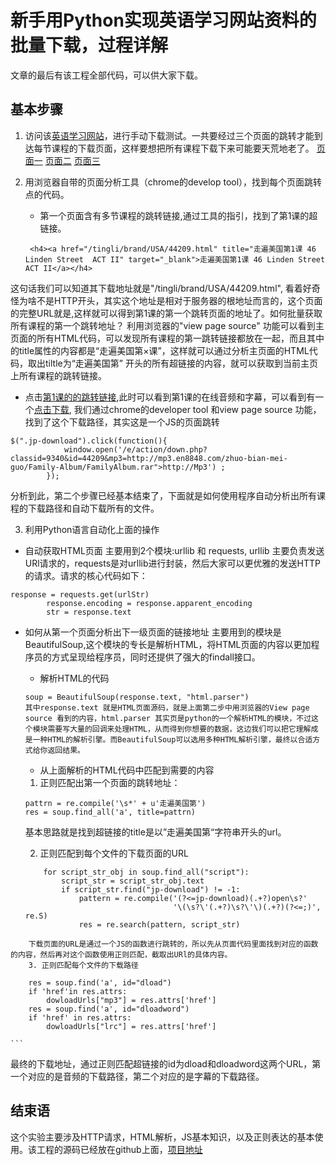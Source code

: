 # 新手用Python实现英语学习网站资料的批量下载，过程详解
文章的最后有该工程全部代码，可以供大家下载。

## 基本步骤
1. 访问该[英语学习网站](http://www.en8848.com.cn/tingli/brand/USA/)，进行手动下载测试。一共要经过三个页面的跳转才能到达每节课程的下载页面，这样要想把所有课程下载下来可能要天荒地老了。
	[页面一](pic/index-1.png)
	[页面二](pic/index-2.png)
	[页面三](pic/index-3.png)

1. 用浏览器自带的页面分析工具（chrome的develop tool），找到每个页面跳转点的代码。
	- 第一个页面含有多节课程的跳转链接,通过工具的指引，找到了第1课的超链接。
	>
		<h4><a href="/tingli/brand/USA/44209.html" title="走遍美国第1课 46 Linden Street  ACT II" target="_blank">走遍美国第1课 46 Linden Street  ACT II</a></h4>

这句话我们可以知道其下载地址就是"/tingli/brand/USA/44209.html", 看着好奇怪为啥不是HTTP开头，其实这个地址是相对于服务器的根地址而言的，这个页面的完整URL就是[](http://www.en8848.com.cn/tingli/brand/USA/44209.html),这样就可以得到第1课的第一个跳转页面的地址了。如何批量获取所有课程的第一个跳转地址？
利用浏览器的"view page source" 功能可以看到主页面的所有HTML代码，可以发现所有课程的第一跳转链接都放在一起，而且其中的title属性的内容都是“走遍美国第×课”，这样就可以通过分析主页面的HTML代码，取出tiltle为“走遍美国第” 开头的所有超链接的内容，就可以获取到当前主页上所有课程的跳转链接。

- 点击[第1课的的跳转链接](http://www.en8848.com.cn/tingli/brand/USA/44209.html),此时可以看到第1课的在线音频和字幕，可以看到有一个[点击下载](pic/index-1), 我们通过chrome的developer tool 和view page source 功能，找到了这个下载路径，其实这是一个JS的页面跳转
```
$(".jp-download").click(function(){
			window.open('/e/action/down.php?classid=9340&id=44209&mp3=http://mp3.en8848.com/zhuo-bian-mei-guo/Family-Album/FamilyAlbum.rar">http://Mp3') ;   
		});		
 ```
 分析到此，第二个步骤已经基本结束了，下面就是如何使用程序自动分析出所有课程的下载路径和自动下载所有的文件。

3. 利用Python语言自动化上面的操作

- 自动获取HTML页面
	主要用到2个模块:urllib 和 requests, urllib 主要负责发送URl请求的，requests是对urllib进行封装，然后大家可以更优雅的发送HTTP的请求。请求的核心代码如下：
```
response = requests.get(urlStr)
        response.encoding = response.apparent_encoding
        str = response.text
```

- 如何从第一个页面分析出下一级页面的链接地址
  主要用到的模块是BeautifulSoup,这个模块的专长是解析HTML，将HTML页面的内容以更加程序员的方式呈现给程序员，同时还提供了强大的findall接口。
	- 解析HTML的代码
	```
	soup = BeautifulSoup(response.text, "html.parser")
	其中response.text 就是HTML页面源码，就是上面第二步中用浏览器的View page  source 看到的内容，html.parser 其实页是python的一个解析HTML的模块，不过这个模块需要写大量的回调来处理HTML，从而得到你想要的数据，这边我们可以把它理解成是一种HTML的解析引擎。而BeautifulSoup可以选用多种HTML解析引擎，最终以合适方式给你返回结果。
	```

	- 从上面解析的HTML代码中匹配到需要的内容

	1. 正则匹配出第一个页面的跳转地址：
	```
    pattrn = re.compile('\s*' + u'走遍美国第')
    res = soup.find_all('a', title=pattrn)
	```
	基本思路就是找到超链接的title是以”走遍美国第“字符串开头的url。

	2. 正则匹配到每个文件的下载页面的URL
	```
        for script_str_obj in soup.find_all("script"):
            script_str = script_str_obj.text
            if script_str.find("jp-download") != -1:
                pattern = re.compile('(?<=jp-download)(.+?)open\s?'
                                     '\(\s?\'(.+?)\s?\'\)(.+?)(?<=;)', re.S)
                res = re.search(pattern, script_str)
```
	下载页面的URL是通过一个JS的函数进行跳转的，所以先从页面代码里面找到对应的函数的内容，然后再对这个函数使用正则匹配，截取出URl的具体内容。
	3. 正则匹配每个文件的下载路径
```
        res = soup.find('a', id="dload")
        if 'href'in res.attrs:
            dowloadUrls["mp3"] = res.attrs['href']
        res = soup.find('a', id="dloadword")
        if 'href' in res.attrs:
            dowloadUrls["lrc"] = res.attrs['href']

	```
最终的下载地址，通过正则匹配超链接的id为dload和dloadword这两个URL，第一个对应的是音频的下载路径，第二个对应的是字幕的下载路径。

## 结束语
这个实验主要涉及HTTP请求，HTML解析，JS基本知识，以及正则表达的基本使用。该工程的源码已经放在github上面，[项目地址](https://github.com/haicg/BigDataBeeCode/tree/master/CrawlEngSource)

